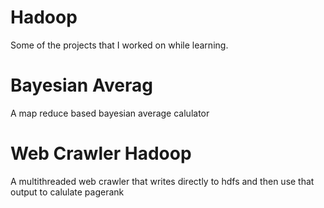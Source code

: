 # Hadoop
Some of the projects that I worked on while learning.

# Bayesian Averag
A map reduce based bayesian average calulator

# Web Crawler Hadoop
A multithreaded web crawler that writes directly to hdfs and then use that output to calulate pagerank



